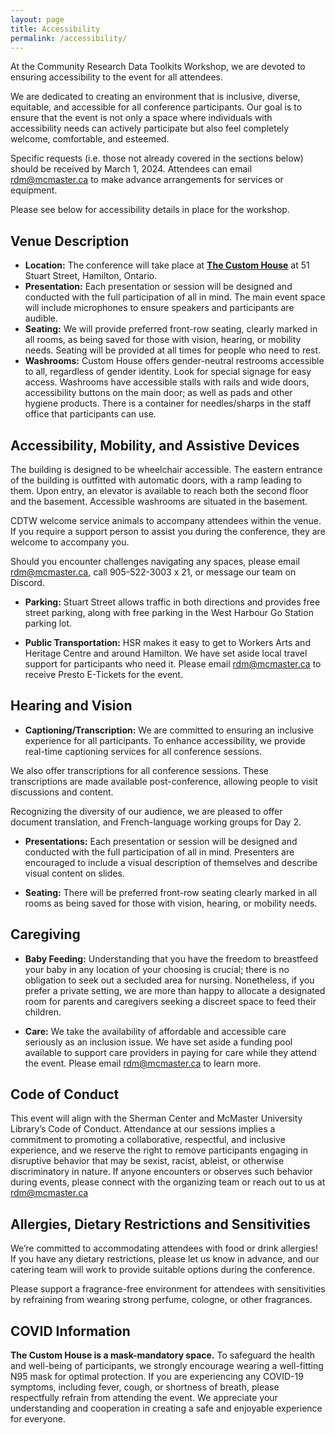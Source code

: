 ```yaml
---
layout: page
title: Accessibility
permalink: /accessibility/
---
```


At the Community Research Data Toolkits Workshop, we are devoted to ensuring accessibility to the event for all attendees. 

We are dedicated to creating an environment that is inclusive, diverse, equitable, and accessible for all conference participants. Our goal is to ensure that the event is not only a space where individuals with accessibility needs can actively participate but also feel completely welcome, comfortable, and esteemed. 

Specific requests (i.e. those not already covered in the sections below) should be received by March 1, 2024. Attendees can email rdm@mcmaster.ca to make advance arrangements for services or equipment. 

Please see below for accessibility details in place for the workshop. 

## Venue Description

- **Location:** The conference will take place at [**The Custom House**](https://maps.app.goo.gl/zPPnWioMfEd6CDE2A) at 51 Stuart Street, Hamilton, Ontario.
- **Presentation:** Each presentation or session will be designed and conducted with the full participation of all in mind. The main event space will include microphones to ensure speakers and participants are audible. 
- **Seating:** We will provide preferred front-row seating, clearly marked in all rooms, as being saved for those with vision, hearing, or mobility needs. Seating will be provided at all times for people who need to rest.
- **Washrooms:** Custom House offers gender-neutral restrooms accessible to all, regardless of gender identity. Look for special signage for easy access. Washrooms have accessible stalls with rails and wide doors, accessibility buttons on the main door; as well as pads and other hygiene products. There is a container for needles/sharps in the staff office that participants can use. 


## Accessibility, Mobility, and Assistive Devices  

The building is designed to be wheelchair accessible. The eastern entrance of the building is outfitted with automatic doors, with a ramp leading to them. Upon entry, an elevator is available to reach both the second floor and the basement. Accessible washrooms are situated in the basement. 

CDTW welcome service animals to accompany attendees within the venue. If you require a support person to assist you during the conference, they are welcome to accompany you. 

Should you encounter challenges navigating any spaces, please email rdm@mcmaster.ca, call 905-522-3003 x 21, or message our team on Discord. 

- **Parking:** Stuart Street allows traffic in both directions and provides free street parking, along with free parking in the West Harbour Go Station parking lot. 

- **Public Transportation:** HSR makes it easy to get to Workers Arts and Heritage Centre and around Hamilton. We have set aside local travel support for participants who need it. Please email rdm@mcmaster.ca to receive Presto E-Tickets for the event. 

## Hearing and Vision 

- **Captioning/Transcription:** We are committed to ensuring an inclusive experience for all participants. To enhance accessibility, we provide real-time captioning services for all conference sessions.  

We also offer transcriptions for all conference sessions. These transcriptions are made available post-conference, allowing people to visit discussions and content. 

Recognizing the diversity of our audience, we are pleased to offer document translation, and French-language working groups for Day 2. 

- **Presentations:** Each presentation or session will be designed and conducted with the full participation of all in mind. Presenters are encouraged to include a visual description of themselves and describe visual content on slides.

- **Seating:** There will be preferred front-row seating clearly marked in all rooms as being saved for those with vision, hearing, or mobility needs. 


## Caregiving 

- **Baby Feeding:** Understanding that you have the freedom to breastfeed your baby in any location of your choosing is crucial; there is no obligation to seek out a secluded area for nursing. Nonetheless, if you prefer a private setting, we are more than happy to allocate a designated room for parents and caregivers seeking a discreet space to feed their children. 

- **Care:** We take the availability of affordable and accessible care seriously as an inclusion issue. We have set aside a funding pool available to support care providers in paying for care while they attend the event. Please email rdm@mcmaster.ca to learn more. 


## Code of Conduct 

This event will align with the Sherman Center and McMaster University Library’s Code of Conduct. Attendance at our sessions implies a commitment to promoting a collaborative, respectful, and inclusive experience, and we reserve the right to remove participants engaging in disruptive behavior that may be sexist, racist, ableist, or otherwise discriminatory in nature. If anyone encounters or observes such behavior during events, please connect with the organizing team or reach out to us at rdm@mcmaster.ca 

## Allergies, Dietary Restrictions and Sensitivities 

We’re committed to accommodating attendees with food or drink allergies! If you have any dietary restrictions, please let us know in advance, and our catering team will work to provide suitable options during the conference. 

Please support a fragrance-free environment for attendees with sensitivities by refraining from wearing strong perfume, cologne, or other fragrances.  


## COVID Information 

**The Custom House is a mask-mandatory space.** To safeguard the health and well-being of participants, we strongly encourage wearing a well-fitting N95 mask for optimal protection. If you are experiencing any COVID-19 symptoms, including fever, cough, or shortness of breath, please respectfully refrain from attending the event. We appreciate your understanding and cooperation in creating a safe and enjoyable experience for everyone.

